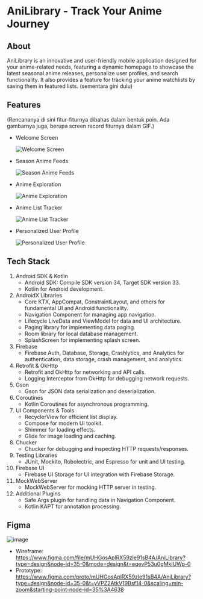 # AniLibrary - Track Your Anime Journey

## About

AniLibrary is an innovative and user-friendly mobile application designed for your anime-related needs, featuring a dynamic homepage to showcase the latest seasonal anime releases, personalize user profiles, and search functionality. It also provides a feature for tracking your anime watchlists by saving them in featured lists.
(sementara gini dulu)

## Features
(Rencananya di sini fitur-fiturnya dibahas dalam bentuk poin. Ada gambarnya juga, berupa screen record fiturnya dalam GIF.)
- Welcome Screen

  ![Welcome Screen](https://drive.google.com/uc?export=view&id=1WP37M_rqAg4QZl2IOzBFBGPIov6eLbde)

- Season Anime Feeds

  ![Season Anime Feeds](https://drive.google.com/uc?export=view&id=1JinY0JiE57H9EU2g-E1Km8sy25IfyxLe)

- Anime Exploration

  ![Anime Exploration](https://drive.google.com/uc?export=view&id=1oihXT5kcVnqVVdnuWqh9ZyqxKgAGu2nc)
    
- Anime List Tracker

  ![Anime List Tracker](https://drive.google.com/uc?export=view&id=1Pmul163Y4xZzXLu29G4I4ioVVuMuSWR-)

- Personalized User Profile

  ![Personalized User Profile](https://drive.google.com/uc?export=view&id=16SdNYiHjlXCVp9tPrTO5t6-rnHx3hgrr)

## Tech Stack

1. Android SDK & Kotlin
    - Android SDK: Compile SDK version 34, Target SDK version 33.
    - Kotlin for Android development.
2. AndroidX Libraries
    - Core KTX, AppCompat, ConstraintLayout, and others for fundamental UI and Android functionality.
    - Navigation Component for managing app navigation.
    - Lifecycle LiveData and ViewModel for data and UI architecture.
    - Paging library for implementing data paging.
    - Room library for local database management.
    - SplashScreen for implementing splash screen.
3. Firebase
    - Firebase Auth, Database, Storage, Crashlytics, and Analytics for authentication, data storage, crash management, and analytics.
4. Retrofit & OkHttp
    - Retrofit and OkHttp for networking and API calls.
    - Logging Interceptor from OkHttp for debugging network requests.
5. Gson
    - Gson for JSON data serialization and deserialization.
6. Coroutines
    - Kotlin Coroutines for asynchronous programming.
7. UI Components & Tools
    - RecyclerView for efficient list display.
    - Compose for modern UI toolkit.
    - Shimmer for loading effects.
    - Glide for image loading and caching.
8. Chucker
    - Chucker for debugging and inspecting HTTP requests/responses.
9. Testing Libraries
    - JUnit, Mockito, Robolectric, and Espresso for unit and UI testing.
10. Firebase UI
    - Firebase UI Storage for UI integration with Firebase Storage.
11. MockWebServer
    - MockWebServer for mocking HTTP server in testing.
12. Additional Plugins
    - Safe Args plugin for handling data in Navigation Component.
    - Kotlin KAPT for annotation processing.

## Figma
![image](https://github.com/rayhan-121140002/readme-anilibrary/assets/19744944/5f92aa2b-f236-48d0-92a5-2536aa993144)

- Wireframe: https://www.figma.com/file/mUHGosAplRX59zle91sB4A/AniLibrary?type=design&node-id=35-0&mode=design&t=eqevP53u0gMkIUWp-0
- Prototype: https://www.figma.com/proto/mUHGosAplRX59zle91sB4A/AniLibrary?type=design&node-id=35-0&t=yVPZ2AtkV19Bsf14-0&scaling=min-zoom&starting-point-node-id=35%3A4638
